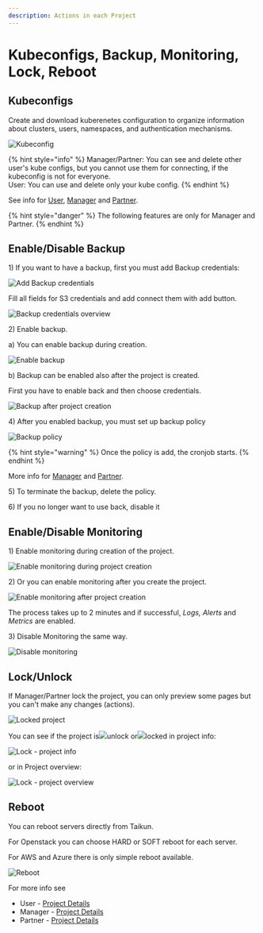 ```yaml
---
description: Actions in each Project
---
```


# Kubeconfigs, Backup, Monitoring, Lock, Reboot

## Kubeconfigs

Create and download kuberenetes configuration to organize information about clusters, users, namespaces, and authentication mechanisms.

![Kubeconfig](../.gitbook/assets/kubeconfig.gif)

{% hint style="info" %}
Manager/Partner: You can see and delete other user's kube configs, but you cannot use them for connecting, if the kubeconfig is not for everyone.\
User: You can use and delete only your kube config.
{% endhint %}

See info for [User](https://itera.gitbook.io/taikun/user-guide-1/user/projects/project-details#kube-configs), [Manager](https://itera.gitbook.io/taikun/user-guide-1/manager/projects/project-details#kubeconfigs) and [Partner](https://itera.gitbook.io/taikun/user-guide-1/partner/projects/project-details#kubeconfig).



{% hint style="danger" %}
The following features are only for Manager and Partner.
{% endhint %}

## Enable/Disable Backup

1\) If you want to have a backup, first you must add Backup credentials:

![Add Backup credentials](<../.gitbook/assets/add backup cred.png>)

Fill all fields for S3 credentials and add connect them with add button.

![Backup credentials overview](<../.gitbook/assets/backup over (3).png>)

2\) Enable backup.

a) You can enable backup during creation.

![Enable backup](<../.gitbook/assets/enable backup (1).gif>)

b) Backup can be enabled also after the project is created.

First you have to enable back and then choose credentials.

![Backup after project creation](<../.gitbook/assets/enable backup after project creation.gif>)

4\) After you enabled backup, you must set up backup policy

![Backup policy](<../.gitbook/assets/backup policy (2).gif>)

{% hint style="warning" %}
Once the policy is add, the cronjob starts.
{% endhint %}



More info for [Manager](https://itera.gitbook.io/taikun/user-guide-1/manager/projects/project-details#backup-policy) and [Partner](https://itera.gitbook.io/taikun/user-guide-1/partner/projects/project-details#backup-policy).



5\) To terminate the backup, delete the policy.

6\) If you no longer want to use back, disable it&#x20;

## Enable/Disable Monitoring

1\) Enable monitoring during creation of the project.

![Enable monitoring during project creation](<../.gitbook/assets/enable monitoring project creation.png>)

2\) Or you can enable monitoring after you create the project.

![Enable monitoring after project creation](<../.gitbook/assets/enable monitoring after project creation.gif>)

The process takes up to 2 minutes and if successful, _Logs, Alerts_ and _Metrics_ are enabled.

3\) Disable Monitoring the same way.

![Disable monitoring](<../.gitbook/assets/disable monitoring (1).gif>)

## Lock/Unlock

If Manager/Partner lock the project, you can only preview some pages but you can't make any changes (actions).

![Locked project](../.gitbook/assets/lock.gif)

You can see if the project is![](<../.gitbook/assets/lock (2).png>)unlock or![](<../.gitbook/assets/lock (1).png>)locked in project info:

![Lock - project info](<../.gitbook/assets/lock - project info.png>)

or in Project overview:

![Lock - project overview](<../.gitbook/assets/lock - project overview.png>)

## Reboot

You can reboot servers directly from Taikun.

For Openstack you can choose HARD or SOFT reboot for each server.

For AWS and Azure there is only simple reboot available.

![Reboot](<../.gitbook/assets/reboot (2).gif>)

For more info see

* User - [Project Details](https://itera.gitbook.io/taikun/user-guide-1/user/projects/project-details)
* Manager - [Project Details](https://itera.gitbook.io/taikun/user-guide-1/manager/projects/project-details)
* Partner - [Project Details](https://itera.gitbook.io/taikun/user-guide-1/partner/projects/project-details)
